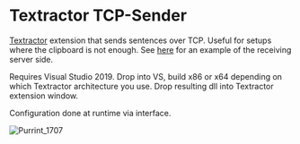 # Textractor TCP-Sender
[Textractor](https://github.com/Artikash/Textractor) extension that sends sentences over TCP.
Useful for setups where the clipboard is not enough.
See [here](https://github.com/45Tatami/native-inserter) for an example of the receiving server side.

Requires Visual Studio 2019. Drop into VS, build x86 or x64 depending on which Textractor architecture you use.
Drop resulting dll into Textractor extension window.

Configuration done at runtime via interface.

![Purrint_1707](https://user-images.githubusercontent.com/96940591/149813301-b10d229c-f093-43fa-a483-5848f71e9d2c.png)
